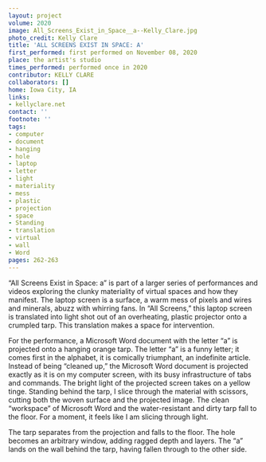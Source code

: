 ```yaml
---
layout: project
volume: 2020
image: All_Screens_Exist_in_Space__a--Kelly_Clare.jpg
photo_credit: Kelly Clare
title: 'ALL SCREENS EXIST IN SPACE: A'
first_performed: first performed on November 08, 2020
place: the artist's studio
times_performed: performed once in 2020
contributor: KELLY CLARE
collaborators: []
home: Iowa City, IA
links:
- kellyclare.net
contact: ''
footnote: ''
tags:
- computer
- document
- hanging
- hole
- laptop
- letter
- light
- materiality
- mess
- plastic
- projection
- space
- Standing
- translation
- virtual
- wall
- Word
pages: 262-263
---
```




“All Screens Exist in Space: a” is part of a larger series of performances and videos exploring the clunky materiality of virtual spaces and how they manifest. The laptop screen is a surface, a warm mess of pixels and wires and minerals, abuzz with whirring fans. In “All Screens,” this laptop screen is translated into light shot out of an overheating, plastic projector onto a crumpled tarp. This translation makes a space for intervention. 

For the performance, a Microsoft Word document with the letter “a” is projected onto a hanging orange tarp. The letter “a” is a funny letter; it comes first in the alphabet, it is comically triumphant, an indefinite article. Instead of being “cleaned up,” the Microsoft Word document is projected exactly as it is on my computer screen, with its busy infrastructure of tabs and commands. The bright light of the projected screen takes on a yellow tinge. Standing behind the tarp, I slice through the material with scissors, cutting both the woven surface and the projected image. The clean “workspace” of Microsoft Word and the water-resistant and dirty tarp fall to the floor. For a moment, it feels like I am slicing through light. 

The tarp separates from the projection and falls to the floor. The hole becomes an arbitrary window, adding ragged depth and layers. The “a” lands on the wall behind the tarp, having fallen through to the other side.
